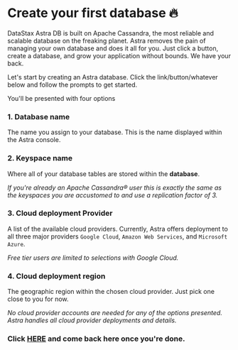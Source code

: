 # Create your first database 🔥
DataStax Astra DB is built on Apache Cassandra, the most reliable and scalable database on the freaking planet. Astra removes the pain of managing your own database and does it all for you. Just click a button, create a database, and grow your application without bounds. We have your back.

Let's start by creating an Astra database. Click the link/button/whatever below and follow the prompts to get started.

You'll be presented with four options

### 1. **Database name** 
The name you assign to your database. This is the name displayed within the Astra console.

### 2. **Keyspace name** 
Where all of your database tables are stored within the **database**. 

_If you're already an Apache Cassandra® user this is exactly the same as the keyspaces you are accustomed to and use a replication factor of 3._

### 3. Cloud deployment **Provider** 
A list of the available cloud providers. Currently, Astra offers deployment to all three major providers `Google Cloud`, `Amazon Web Services`, and `Microsoft Azure`. 

_Free tier users are limited to selections with Google Cloud._

### 4. Cloud deployment **region** 
The geographic region within the chosen cloud provider. Just pick one close to you for now.

_No cloud provider accounts are needed for any of the options presented. Astra handles all cloud provider deployments and details._


### Click [HERE](https://astra.datastax.com/createDatabase) and come back here once you're done.